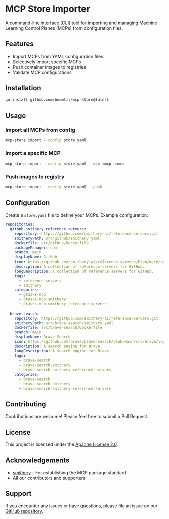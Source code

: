 # MCP Store Importer

A command-line interface (CLI) tool for importing and managing Machine Learning Control Planes (MCPs) from configuration files.

## Features

- Import MCPs from YAML configuration files
- Selectively import specific MCPs
- Push container images to registries
- Validate MCP configurations

## Installation

```bash
go install github.com/beamlit/mcp-store@latest
```

## Usage

### Import all MCPs from config

```bash
mcp-store import --config store.yaml
```

### Import a specific MCP

```bash
mcp-store import --config store.yaml --mcp <mcp-name>
```

### Push images to registry

```bash
mcp-store import --config store.yaml --push
```

## Configuration

Create a `store.yaml` file to define your MCPs. Example configuration:

```yaml
repositories:
  github-smithery-reference-servers:
    repository: https://github.com/smithery-ai/reference-servers.git
    smitheryPath: src/github/smithery.yaml
    dockerfile: src/github/Dockerfile
    packageManager: npm
    branch: main
    displayName: GitHub
    icon: https://github.com/smithery-ai/reference-servers/blob/main/src/github/gtasks-mcp/logo.jpg
    description: A collection of reference servers for GitHub.
    longDescription: A collection of reference servers for GitHub.
    tags:
      - reference-servers
      - smithery
    categories:
      - gtasks-mcp
      - gtasks-mcp-smithery
      - gtasks-mcp-smithery-reference-servers
  
  brave-search:
    repository: https://github.com/smithery-ai/reference-servers.git
    smitheryPath: src/brave-search/smithery.yaml
    dockerfile: src/brave-search/Dockerfile
    branch: main
    displayName: Brave Search
    icon: https://github.com/brave/brave-search/blob/main/src/brave/logo.jpg
    description: A search engine for Brave.
    longDescription: A search engine for Brave.
    tags:
      - brave-search
      - brave-search-smithery
      - brave-search-smithery-reference-servers
    categories:
      - brave-search
      - brave-search-smithery
      - brave-search-smithery-reference-servers
```

## Contributing

Contributions are welcome! Please feel free to submit a Pull Request.

## License

This project is licensed under the [Apache License 2.0](LICENSE).

## Acknowledgements

- [smithery](https://smithery.ai/) - For establishing the MCP package standard
- All our contributors and supporters

## Support

If you encounter any issues or have questions, please file an issue on our [GitHub repository](https://github.com/beamlit/mcp-store/issues).
